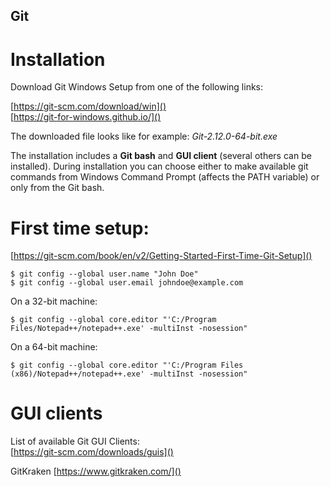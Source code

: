 ## Git

# Installation
Download Git Windows Setup from one of the following links:

[https://git-scm.com/download/win]()  
[https://git-for-windows.github.io/]()

The downloaded file looks like for example: *Git-2.12.0-64-bit.exe*

The installation includes a **Git bash** and **GUI client** (several others can be installed). During installation you can choose either to make available git commands from Windows Command Prompt (affects the PATH variable) or only from the Git bash.

# First time setup:  
[https://git-scm.com/book/en/v2/Getting-Started-First-Time-Git-Setup]()

```
$ git config --global user.name "John Doe"
$ git config --global user.email johndoe@example.com
```

On a 32-bit machine:
```
$ git config --global core.editor "'C:/Program Files/Notepad++/notepad++.exe' -multiInst -nosession"
```
On a 64-bit machine:
```
$ git config --global core.editor "'C:/Program Files (x86)/Notepad++/notepad++.exe' -multiInst -nosession"
```

# GUI clients
List of available Git GUI Clients:  
[https://git-scm.com/downloads/guis]()

GitKraken
[https://www.gitkraken.com/]()
